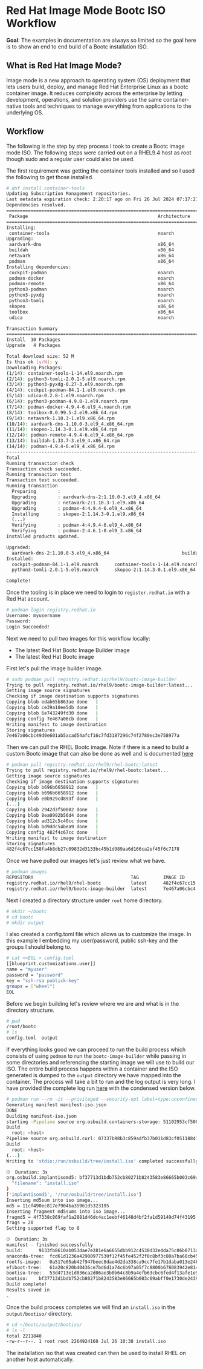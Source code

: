 # Red Hat Image Mode Bootc ISO Workflow

**Goal**: The examples in documentation are always so limited so the goal here is to show an end to end build of a Bootc installation ISO.

## What is Red Hat Image Mode?

Image mode is a new approach to operating system (OS) deployment that lets users build, deploy, and manage Red Hat Enterprise Linux as a bootc container image. It reduces complexity across the enterprise by letting development, operations, and solution providers use the same container-native tools and techniques to manage everything from applications to the underlying OS. 

## Workflow

The following is the step by step process I took to create a Bootc image mode ISO.  The following steps were carried out on a RHEL9.4 host as root though sudo and a regular user could also be used.

The first requirement was getting the container tools installed and so I used the following to get those installed.

~~~bash
# dnf install container-tools
Updating Subscription Management repositories.
Last metadata expiration check: 2:20:17 ago on Fri 26 Jul 2024 07:17:27 AM CDT.
Dependencies resolved.
==============================================================================================================================================================================================================================================
 Package                                                Architecture                                  Version                                                   Repository                                                               Size
==============================================================================================================================================================================================================================================
Installing:
 container-tools                                        noarch                                        1-14.el9                                                  rhel-9-for-x86_64-appstream-rpms                                        8.3 k
Upgrading:
 aardvark-dns                                           x86_64                                        2:1.10.0-3.el9_4                                          rhel-9-for-x86_64-appstream-rpms                                        969 k
 buildah                                                x86_64                                        2:1.33.7-3.el9_4                                          rhel-9-for-x86_64-appstream-rpms                                        9.4 M
 netavark                                               x86_64                                        2:1.10.3-1.el9                                            rhel-9-for-x86_64-appstream-rpms                                        4.0 M
 podman                                                 x86_64                                        4:4.9.4-6.el9_4                                           rhel-9-for-x86_64-appstream-rpms                                         16 M
Installing dependencies:
 cockpit-podman                                         noarch                                        84.1-1.el9                                                rhel-9-for-x86_64-appstream-rpms                                        683 k
 podman-docker                                          noarch                                        4:4.9.4-6.el9_4                                           rhel-9-for-x86_64-appstream-rpms                                        106 k
 podman-remote                                          x86_64                                        4:4.9.4-6.el9_4                                           rhel-9-for-x86_64-appstream-rpms                                         10 M
 python3-podman                                         noarch                                        3:4.9.0-1.el9                                             rhel-9-for-x86_64-appstream-rpms                                        178 k
 python3-pyxdg                                          noarch                                        0.27-3.el9                                                rhel-9-for-x86_64-appstream-rpms                                        108 k
 python3-tomli                                          noarch                                        2.0.1-5.el9                                               rhel-9-for-x86_64-appstream-rpms                                         37 k
 skopeo                                                 x86_64                                        2:1.14.3-0.1.el9                                          rhel-9-for-x86_64-appstream-rpms                                        8.5 M
 toolbox                                                x86_64                                        0.0.99.5-2.el9                                            rhel-9-for-x86_64-appstream-rpms                                        2.5 M
 udica                                                  noarch                                        0.2.8-1.el9                                               rhel-9-for-x86_64-appstream-rpms                                         54 k

Transaction Summary
==============================================================================================================================================================================================================================================
Install  10 Packages
Upgrade   4 Packages

Total download size: 52 M
Is this ok [y/N]: y
Downloading Packages:
(1/14): container-tools-1-14.el9.noarch.rpm                                                                                                                                                                    29 kB/s | 8.3 kB     00:00    
(2/14): python3-tomli-2.0.1-5.el9.noarch.rpm                                                                                                                                                                  126 kB/s |  37 kB     00:00    
(3/14): python3-pyxdg-0.27-3.el9.noarch.rpm                                                                                                                                                                   347 kB/s | 108 kB     00:00    
(4/14): cockpit-podman-84.1-1.el9.noarch.rpm                                                                                                                                                                  3.0 MB/s | 683 kB     00:00    
(5/14): udica-0.2.8-1.el9.noarch.rpm                                                                                                                                                                          616 kB/s |  54 kB     00:00    
(6/14): python3-podman-4.9.0-1.el9.noarch.rpm                                                                                                                                                                 1.3 MB/s | 178 kB     00:00    
(7/14): podman-docker-4.9.4-6.el9_4.noarch.rpm                                                                                                                                                                1.2 MB/s | 106 kB     00:00    
(8/14): toolbox-0.0.99.5-2.el9.x86_64.rpm                                                                                                                                                                     4.6 MB/s | 2.5 MB     00:00    
(9/14): netavark-1.10.3-1.el9.x86_64.rpm                                                                                                                                                                      4.4 MB/s | 4.0 MB     00:00    
(10/14): aardvark-dns-1.10.0-3.el9_4.x86_64.rpm                                                                                                                                                               3.3 MB/s | 969 kB     00:00    
(11/14): skopeo-1.14.3-0.1.el9.x86_64.rpm                                                                                                                                                                     3.9 MB/s | 8.5 MB     00:02    
(12/14): podman-remote-4.9.4-6.el9_4.x86_64.rpm                                                                                                                                                               3.2 MB/s |  10 MB     00:03    
(13/14): buildah-1.33.7-3.el9_4.x86_64.rpm                                                                                                                                                                    3.5 MB/s | 9.4 MB     00:02    
(14/14): podman-4.9.4-6.el9_4.x86_64.rpm                                                                                                                                                                      5.3 MB/s |  16 MB     00:02    
----------------------------------------------------------------------------------------------------------------------------------------------------------------------------------------------------------------------------------------------
Total                                                                                                                                                                                                         9.6 MB/s |  52 MB     00:05     
Running transaction check
Transaction check succeeded.
Running transaction test
Transaction test succeeded.
Running transaction
  Preparing        :                                                                                                                                                                                                                      1/1 
  Upgrading        : aardvark-dns-2:1.10.0-3.el9_4.x86_64                                                                                                                                                                                1/18 
  Upgrading        : netavark-2:1.10.3-1.el9.x86_64                                                                                                                                                                                      2/18 
  Upgrading        : podman-4:4.9.4-6.el9_4.x86_64                                                                                                                                                                                       3/18 
  Installing       : skopeo-2:1.14.3-0.1.el9.x86_64                                                                                                                                                                                      4/18 
  (...)
  Verifying        : podman-4:4.9.4-6.el9_4.x86_64                                                                                                                                                                                      17/18 
  Verifying        : podman-2:4.6.1-8.el9_3.x86_64                                                                                                                                                                                      18/18 
Installed products updated.

Upgraded:
  aardvark-dns-2:1.10.0-3.el9_4.x86_64                           buildah-2:1.33.7-3.el9_4.x86_64                           netavark-2:1.10.3-1.el9.x86_64                           podman-4:4.9.4-6.el9_4.x86_64                          
Installed:
  cockpit-podman-84.1-1.el9.noarch      container-tools-1-14.el9.noarch      podman-docker-4:4.9.4-6.el9_4.noarch      podman-remote-4:4.9.4-6.el9_4.x86_64      python3-podman-3:4.9.0-1.el9.noarch      python3-pyxdg-0.27-3.el9.noarch     
  python3-tomli-2.0.1-5.el9.noarch      skopeo-2:1.14.3-0.1.el9.x86_64       toolbox-0.0.99.5-2.el9.x86_64             udica-0.2.8-1.el9.noarch                 

Complete!
~~~

Once the tooling is in place we need to login to `register.redhat.io` with a Red Hat account.

~~~bash
# podman login registry.redhat.io
Username: myusername
Password: 
Login Succeeded!
~~~

Next we need to pull two images for this workflow locally:

 * The latest Red Hat Bootc Image Builder image
 * The latest Red Hat Bootc image

First let's pull the image builder image.

~~~bash
# sudo podman pull registry.redhat.io/rhel9/bootc-image-builder
Trying to pull registry.redhat.io/rhel9/bootc-image-builder:latest...
Getting image source signatures
Checking if image destination supports signatures
Copying blob edab65b863ae done   | 
Copying blob ce39a10ee5db done   | 
Copying blob 6e743249fd30 done   | 
Copying config 7e467a06cb done   | 
Writing manifest to image destination
Storing signatures
7e467a06cbc49d0e601ab5acad54afcf16c7fd3187296c74f2780ec3e758977a
~~~

Then we can pull the RHEL Bootc image.  Note if there is a need to build a custom Bootc image that can also be done as well and is documented [here](https://docs.redhat.com/en/documentation/red_hat_enterprise_linux/9/html/using_image_mode_for_rhel_to_build_deploy_and_manage_operating_systems/building-and-testing-the-rhel-bootable-container-images_using-image-mode-for-rhel-to-build-deploy-and-manage-operating-systems#building-and-testing-the-rhel-bootable-container-images_using-image-mode-for-rhel-to-build-deploy-and-manage-operating-systems)

~~~bash
# podman pull registry.redhat.io/rhel9/rhel-bootc:latest
Trying to pull registry.redhat.io/rhel9/rhel-bootc:latest...
Getting image source signatures
Checking if image destination supports signatures
Copying blob b696b6658912 done   | 
Copying blob b696b6658912 done   | 
Copying blob e0b929cd893f done   | 
(...)
Copying blob 2942d3f50802 done   | 
Copying blob 8ea0992b56d4 done   | 
Copying blob ad312c5c40cc done   | 
Copying blob bd9ddc54bea9 done   | 
Copying config 482f4c67cc done   | 
Writing manifest to image destination
Storing signatures
482f4c67cc158fa4b8db27c09832d3133bc45b1d989aa6d166ca2ef45f6c7178
~~~

Once we have pulled our images let's just review what we have.

~~~bash
# podman images
REPOSITORY                                    TAG         IMAGE ID      CREATED     SIZE
registry.redhat.io/rhel9/rhel-bootc           latest      482f4c67cc15  4 days ago  1.47 GB
registry.redhat.io/rhel9/bootc-image-builder  latest      7e467a06cbc4  4 days ago  521 MB
~~~

Next I created a directory structure under `root` home directory.

~~~bash
# mkdir ~/bootc
# cd bootc
# mkdir output
~~~

I also created a config.toml file which allows us to customize the image.  In this example I embedding my user/password, public ssh-key and the groups I should belong to.

~~~bash
# cat <<EOL > config.toml 
[[blueprint.customizations.user]]
name = "myuser"
password = "password"
key = "ssh-rsa publick-key"
groups = ["wheel"]
EOL
~~~

Before we begin building let's review where we are and what is in the directory structure.

~~~bash
# pwd
/root/bootc
# ls
config.toml  output
~~~

If everything looks good we can proceed to run the build process which consists of using `podman` to run the `bootc-image-builder` while passing in some directories and referencing the starting image we will use to build our ISO.  The entire build process happens within a container and the ISO generated is dumped to the `output` directory we have mapped into the container.   The process will take a bit to run and the log output is very long.  I have provided the complete log run [here](https://github.com/schmaustech/bootc-iso/blob/main/bootc-iso-build-log) with the condensed version below.

~~~bash
# podman run --rm -it --privileged --security-opt label=type:unconfined_t -v /var/lib/containers/storage:/var/lib/containers/storage -v /root/bootc/output:/output -v /root/bootc/config.toml:/config.toml registry.redhat.io/rhel9/bootc-image-builder --type iso --config /config.toml --local registry.redhat.io/rhel9/rhel-bootc:latest
Generating manifest manifest-iso.json
DONE
Building manifest-iso.json
starting -Pipeline source org.osbuild.containers-storage: 51102953cf5005007cf8b3bd76c39a0ae558aa34f311915042cdc0bc4c1fb246
Build
  root: <host>
Pipeline source org.osbuild.curl: 07337b98b3c859adfb37b011d83cf0511884147bf999e7869ffbf9074b529a4f
Build
  root: <host>
(...)
Writing to 'stdio:/run/osbuild/tree/install.iso' completed successfully.

⏱  Duration: 3s
org.osbuild.implantisomd5: bf37713d1bdb752cb80271b8243583e86665b003c69abff0e1730de24398fac1 {
  "filename": "install.iso"
}
['implantisomd5', '/run/osbuild/tree/install.iso']
Inserting md5sum into iso image...
md5 = 11cf490ec817e7904ba35961d5323195
Inserting fragment md5sums into iso image...
fragmd5 = 4f7338c869faf1a2881d46dc4ac1eebf46148d4bf2fa1d59149d74f43195
frags = 20
Setting supported flag to 0

⏱  Duration: 3s
manifest - finished successfully
build:    	9133fb8610ab053dae7e281e6a6655dbb912c4530d32e4da75c06b8713a87c80
anaconda-tree:	fcd61d1236a42900977530f12f45fe452f2f0c8bf3c80a7ba60cb45ffe4bf36d
rootfs-image:	0a517e05ab42f947beec8dae4d2da338ca9cc7fe17b1daba013e24b1c60aeadf
efiboot-tree:	61a20c820b40436ce7bd6d1a74c6b97a05f7c8800b678083942e814cf9f7cc0e
bootiso-tree:	53d4713e1d036ca2d06ae3b0b64c8b9a4efb63cbc6fed4f13afe1e984b7af04d
bootiso:  	bf37713d1bdb752cb80271b8243583e86665b003c69abff0e1730de24398fac1
Build complete!
Results saved in
.
~~~

Once the build process completes we will find an `install.iso` in the `output/bootiso/` directory.

~~~bash
# cd ~/bootc/output/bootiso/
# ls -l
total 2211840
-rw-r--r--. 1 root root 2264924160 Jul 26 10:38 install.iso
~~~

The installation iso that was created can then be used to install RHEL on another host automatically.
